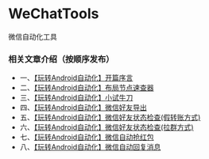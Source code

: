 # WeChatTools
微信自动化工具

### 相关文章介绍（按顺序发布）

* 一、[【玩转Android自动化】开篇序言](https://juejin.cn/post/7266076520111276069)
* 二、[【玩转Android自动化】布局节点速查器](https://juejin.cn/post/7266087487939035192)
* 三、[【玩转Android自动化】小试牛刀](https://juejin.cn/post/7266326381649821755)
* 四、[【玩转Android自动化】微信好友导出](https://juejin.cn/post/7266332124663185463)
* 五、[【玩转Android自动化】微信好友状态检查(假转账方式)]()
* 六、[【玩转Android自动化】微信好友状态检查(拉群方式)]()
* 七、[【玩转Android自动化】微信自动抢红包]()
* 八、[【玩转Android自动化】微信自动回复消息]()
